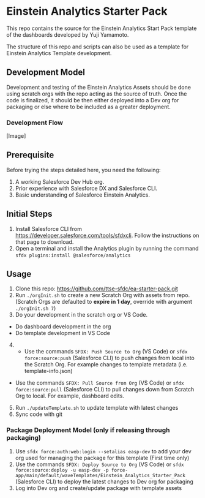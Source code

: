 # Einstein Analytics Starter Pack

This repo contains the source for the Einstein Analytics Start Pack template of the dashboards developed by Yuji Yamamoto. 

The structure of this repo and scripts can also be used as a template for Einstein Analytics Template development.

## Development Model

Development and testing of the Einstein Analytics Assets should be done using scratch orgs with the repo acting as the source of truth. Once the code is finalized, it should be then either deployed into a Dev org for packaging or else where to be included as a greater deployment.

### Development Flow
[Image]

## Prerequisite
Before trying the steps detailed here, you need the following:
1. A working Salesforce Dev Hub org.
2. Prior experience with Salesforce DX and Salesforce CLI.
3. Basic understanding of Salesforce Einstein Analytics.

## Initial Steps
1. Install Salesforce CLI from https://developer.salesforce.com/tools/sfdxcli. Follow the instructions on that page to download.
2. Open a terminal and install the Analytics plugin by running the command `sfdx plugins:install @salesforce/analytics`

## Usage
1. Clone this repo: https://github.com/ttse-sfdc/ea-starter-pack.git
2. Run `./orgInit.sh` to create a new Scratch Org with assets from repo. (Scratch Orgs are defaulted to **expire in 1 day**, override with argument `./orgInit.sh 7`)
3. Do your development in the scratch org or VS Code.
- Do dashboard development in the org
- Do template development in VS Code
4. - Use the commands `SFDX: Push Source to Org` (VS Code) or `sfdx force:source:push` (Salesforce CLI) to push changes from local into the Scratch Org. For example changes to template metadata (i.e. template-info.json)
- Use the commands `SFDX: Pull Source from Org` (VS Code) or `sfdx force:source:pull` (Salesforce CLI) to pull changes down from Scratch Org to local. For example, dashboard edits.
5. Run `./updateTemplate.sh` to update template with latest changes
6. Sync code with git

### Package Deployment Model (only if releasing through packaging)
1. Use `sfdx force:auth:web:login --setalias easp-dev` to add your dev org used for managing the package for this template (First time only)
2. Use the commands `SFDX: Deploy Source to Org` (VS Code) or `sfdx force:source:deploy -u easp-dev -p force-app/main/default/waveTemplates/Einstein_Analytics_Starter_Pack` (Salesforce CLI) to deploy the latest changes to Dev org for packaging
3. Log into Dev org and create/update package with template assets
